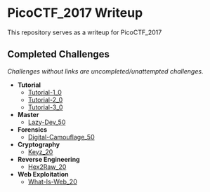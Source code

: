# PicoCTF_2017 Writeup
This repository serves as a writeup for PicoCTF_2017

## Completed Challenges
_Challenges without links are uncompleted/unattempted challenges._

* **Tutorial**
    - [Tutorial-1_0](tutorial/tutorial_1)
    - [Tutorial-2_0](tutorial/tutorial_2)
    - [Tutorial-3_0](tutorial/tutorial_3)
* **Master**
    - [Lazy-Dev_50](master/lazy-dev)
* **Forensics**
    - [Digital-Camouflage_50](forensics/digital-camouflage)
* **Cryptography**
    - [Keyz_20](cryptography/keyz)
* **Reverse Engineering**
    - [Hex2Raw_20](reverse/hex2raw)
* **Web Exploitation**
    - [What-Is-Web_20](web/what-is-web)

